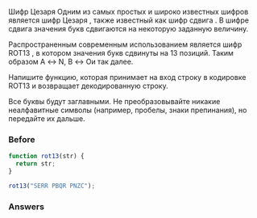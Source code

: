 Шифр Цезаря
Одним из самых простых и широко известных шифров является шифр Цезаря , также известный как шифр сдвига . В шифре сдвига значения букв сдвигаются на некоторую заданную величину.

Распространенным современным использованием является шифр ROT13 , в котором значения букв сдвинуты на 13 позиций. Таким образом A ↔ N, B ↔ Oи так далее.

Напишите функцию, которая принимает на вход строку в кодировке ROT13 и возвращает декодированную строку.

Все буквы будут заглавными. Не преобразовывайте никакие неалфавитные символы (например, пробелы, знаки препинания), но передайте их дальше.

### Before
```javascript
function rot13(str) {
  return str;
}

rot13("SERR PBQR PNZC");
```
### Answers
```javascript

```
